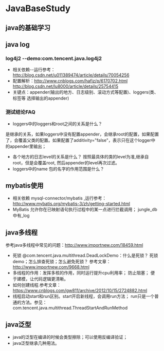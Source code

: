 # JavaBaseStudy
## java的基础学习


## java log
### log4j2 --demo:com.tencent.java.log4j2
* 相关依赖--运行参考：http://blog.csdn.net/u011389474/article/details/70054256
* 配置解析：http://www.cnblogs.com/hafiz/p/6170702.html http://blog.csdn.net/lu8000/article/details/25754415
* 关键点：appender(输出的地方、日志级别、滚动方式等配置)、loggers(类、标签等 选择输出的appender)
### 测试结论FAQ
* loggers中的loggers和root之间的关系是什么？

是继承的关系，如果loggers中没有配置appender，会继承root的配置，如果配置了，会覆盖父类的配置。如果配置了additivity="false"，表示只在这个logger中的appender里输出；
* 各个地方的日志level的关系是什么？
按照最具体的类的level为准,继承自root，但是会覆盖root, 然后appender的level再次过滤。
* loggers中的name 包的名字的作用范围是什么？


## mybatis使用
* 相关依赖  mysql-connector/mybatis ,运行参考：http://www.mybatis.org/mybatis-3/zh/getting-started.html
* MyBatis 允许你在已映射语句执行过程中的某一点进行拦截调用； jungle_db中有_log


## java多线程
参考java多线程中常见的问题：http://www.importnew.com/18459.html
* 死锁 @com.tencent.java.multithread.DeadLockDemo：什么是死锁？ 死锁demo；怎么排查死锁；怎么避免死锁？   参考文章：http://www.importnew.com/9668.html
* 多线程的作用：发挥多核的作用，同时运行提升cpu利用率； 防止阻塞； 便于建模，让代码逻辑更清晰。
* 如何创建线程.参考文章：https://www.cnblogs.com/gw811/archive/2012/10/15/2724882.html
* 线程启动start和run区别。start开启新线程，会调用run方法； run只是一个普通的方法。参见：com.tencent.java.multithread.ThreadStartAndRunMethod



## java泛型
* java的泛型在编译的时候会类型擦除；可以使用反编译验证；
* java泛型继承几种用法。


